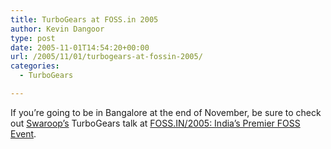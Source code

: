 ```yaml
---
title: TurboGears at FOSS.in 2005
author: Kevin Dangoor
type: post
date: 2005-11-01T14:54:20+00:00
url: /2005/11/01/turbogears-at-fossin-2005/
categories:
  - TurboGears

---
```

If you&#8217;re going to be in Bangalore at the end of November, be sure to check out [Swaroop&#8217;s][1] TurboGears talk at [FOSS.IN/2005: India&#8217;s Premier FOSS Event][2].

 [1]: http://www.swaroopch.info/
 [2]: http://foss.in/2005/